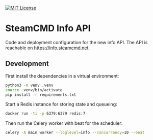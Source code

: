 [![MIT License](https://img.shields.io/badge/license-MIT-blue.svg)](LICENSE)

# SteamCMD Info API

Code and deployment configuration for the new info API.
The API is reachable on https://info.steamcmd.net.

## Development

First install the dependencies in a virtual environment:
```bash
python3 -m venv .venv
source .venv/bin/activate
pip install -r requirements.txt
```

Start a Redis instance for storing state and queueing:
```bash
docker run -ti -p 6379:6379 redis:7
```

Then run the Celery worker with beat for the scheduler:
```bash
celery -A main worker --loglevel=info --concurrency=10 --beat
```